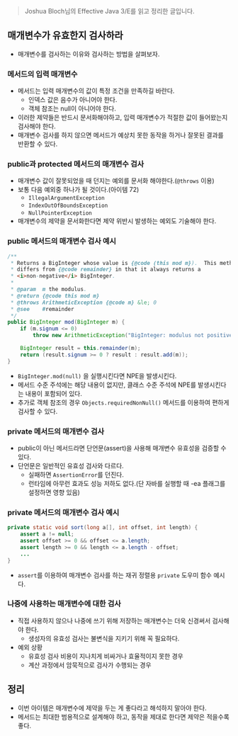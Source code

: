 > Joshua Bloch님의 Effective Java 3/E를 읽고 정리한 글입니다.
> 

## 매개변수가 유효한지 검사하라

- 매개변수를 검사하는 이유와 검사하는 방법을 살펴보자.

### 메서드의 입력 매개변수

- 메서드는 입력 매개변수의 값이 특정 조건을 만족하길 바란다.
    - 인덱스 값은 음수가 아니어야 한다.
    - 객체 참조는 null이 아니어야 한다.
- 이러한 제약들은 반드시 문서화해야하고, 입력 매개변수가 적절한 값이 들어왔는지 검사해야 한다.
- 매개변수 검사를 하지 않으면 메서드가 예상치 못한 동작을 하거나 잘못된 결과를 반환할 수 있다.

### public과 protected 메서드의 매개변수 검사

- 매개변수 값이 잘못되었을 때 던지는 예외를 문서화 해야한다.(`@throws` 이용)
- 보통 다음 예외중 하나가 될 것이다.(아이템 72)
    - `IllegalArgumentException`
    - `IndexOutOfBoundsException`
    - `NullPointerException`
- 매개변수의 제약을 문서화한다면 제약 위반시 발생하는 예외도 기술해야 한다.

### public 메서드의 매개변수 검사 예시

```java
/**
 * Returns a BigInteger whose value is {@code (this mod m}).  This method
 * differs from {@code remainder} in that it always returns a
 * <i>non-negative</i> BigInteger.
 *
 * @param  m the modulus.
 * @return {@code this mod m}
 * @throws ArithmeticException {@code m} &le; 0
 * @see    #remainder
 */
public BigInteger mod(BigInteger m) {
    if (m.signum <= 0)
        throw new ArithmeticException("BigInteger: modulus not positive");

    BigInteger result = this.remainder(m);
    return (result.signum >= 0 ? result : result.add(m));
}
```

- `BigInteger.mod(null)` 을 실행시킨다면 NPE을 발생시킨다.
- 메서드 수준 주석에는 해당 내용이 없지만, 클래스 수준 주석에 NPE를 발생시킨다는 내용이 포함되어 있다.
- 추가로 객체 참조의 경우 `Objects.requiredNonNull()` 메서드를 이용하여 편하게 검사할 수 있다.

### private 메서드의 매개변수 검사

- public이 아닌 메서드라면 단언문(assert)을 사용해 매개변수 유효성을 검증할 수 있다.
- 단언문은 일반적인 유효성 검사와 다르다.
    - 실패하면 `AssertionError`를 던진다.
    - 런타임에 아무런 효과도 성능 저하도 없다.(단 자바를 실행할 때 -ea 플래그를 설정하면 영향 있음)

### private 메서드의 매개변수 검사 예시

```java
private static void sort(long a[], int offset, int length) {
    assert a != null;
    assert offset >= 0 && offset <= a.length;
    assert length >= 0 && length <= a.length - offset;
    ...
}
```

- `assert`를 이용하여 매개변수 검사를 하는 재귀 정렬용 `private` 도우미 함수 예시다.

### 나중에 사용하는 매개변수에 대한 검사

- 직접 사용하지 않으나 나중에 쓰기 위해 저장하는 매개변수는 더욱 신경써서 검사해야 한다.
    - 생성자의 유효성 검사는 불변식을 지키기 위해 꼭 필요하다.
- 예외 상황
    - 유효성 검사 비용이 지나치게 비싸거나 효율적이지 못한 경우
    - 계산 과정에서 암묵적으로 검사가 수행되는 경우

## 정리

- 이번 아이템은 매개변수에 제약을 두는 게 좋다라고 해석하지 말아야 한다.
- 메서드는 최대한 범용적으로 설계해야 하고, 동작을 제대로 한다면 제약은 적을수록 좋다.